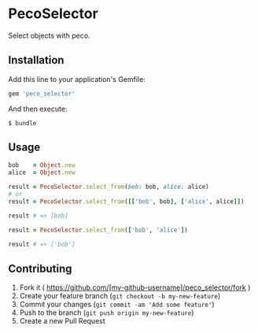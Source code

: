 # PecoSelector

Select objects with peco.

## Installation

Add this line to your application's Gemfile:

```ruby
gem 'peco_selector'
```

And then execute:

    $ bundle

## Usage

```ruby
bob    = Object.new
alice  = Object.new

result = PecoSelector.select_from(bob: bob, alice: alice)
# or
result = PecoSelector.select_from([['bob', bob], ['alice', alice]])

result # => [bob]
```

```ruby
result = PecoSelector.select_from(['bob', 'alice'])

result # => ['bob']
```

## Contributing

1. Fork it ( https://github.com/[my-github-username]/peco_selector/fork )
2. Create your feature branch (`git checkout -b my-new-feature`)
3. Commit your changes (`git commit -am 'Add some feature'`)
4. Push to the branch (`git push origin my-new-feature`)
5. Create a new Pull Request
